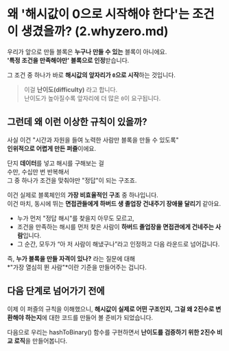 # 왜 '해시값이 0으로 시작해야 한다'는 조건이 생겼을까? (2.whyzero.md)

우리가 앞으로 만들 블록은 **누구나 만들 수 있는** 블록이 아니에요.  
**'특정 조건을 만족해야만' 블록으로 인정**받습니다.

그 조건 중 하나가 바로 **해시값의 앞자리가 `0`으로 시작**하는 것입니다.

> 이걸 **난이도(difficulty)** 라고 합니다.  
> 난이도가 높아질수록 앞자리에 더 많은 `0`이 요구됩니다.

## 그런데 왜 이런 이상한 규칙이 있을까?

사실 이건 "시간과 자원을 들여 노력한 사람만 블록을 만들 수 있도록"  
**인위적으로 어렵게 만든 퍼즐**이에요.

단지 **데이터**를 넣고 해시를 구해보는 걸  
수만, 수십만 번 반복해서  
그 중 하나가 조건을 맞춰야만 "정답"이 되는 구조죠.

이건 실제로 블록체인의 **가장 비효율적인 구조** 중 하나입니다.  
이건 마치, 동시에 뛰는 **면접관들에게 하버드 생 졸업장 건내주기 장애물 달리기** 같아요.

- 누가 먼저 "정답 해시"를 찾을지 아무도 모르고,
- 조건을 만족하는 해시를 먼저 찾은 사람이 **하버드 졸업장을 면접관에게 건네주는 사람**입니다.
- 그 순간, 모두가 “아 저 사람이 해냈구나”라고 인정하고 다음 라운드로 넘어갑니다.

즉, **누가 블록을 만들 자격이 있나?** 라는 질문에 대해  
*"가장 열심히 뛴 사람"*이란 기준을 만들어주는 겁니다.

## 다음 단계로 넘어가기 전에

이제 이 퍼즐의 규칙을 이해했으니,
**해시값이 실제로 어떤 구조인지,**
**그걸 왜 2진수로 변환해야 하는지**에 대한 코드를 만들어 볼 준비가 되었습니다.

다음으로 우리는 hashToBinary() 함수를 구현하면서
**난이도를 검증하기 위한 2진수 비교 로직**을 만들어봅니다.
